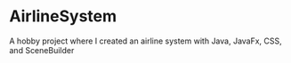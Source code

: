 # AirlineSystem
A hobby project where I created an airline system with Java, JavaFx, CSS, and SceneBuilder
